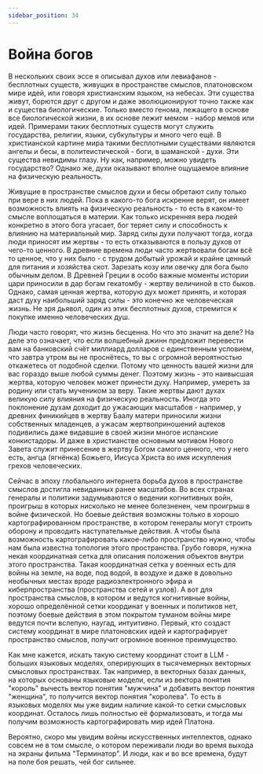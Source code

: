 ```yaml
---
sidebar_position: 34
---
```


# Война богов

В нескольких своих эссе я описывал духов или левиафанов - бесплотных существ, живущих в пространстве смыслов, платоновском мире идей, или говоря христианским языком, на небесах. Эти существа живут, борются друг с другом и даже эволюционируют точно также как и существа биологические. Только вместо генома, лежащего в основе все биологической жизни, в их основе лежит мемом - набор мемов или идей. Примерами таких бесплотных существ могут служить государства, религии, языки, субкультуры и много чего ещё. В христианской картине мира такими бесплотными существами являются ангелы и бесы, в политеистической - боги, в шаманской - духи. Эти существа невидимы глазу. Ну как, например, можно увидеть государство? Однако же, духи оказывают вполне ощущаемое влияние на физическую реальность.

Живущие в пространстве смыслов духи и бесы обретают силу только при вере в них людей. Пока в какого-то бога искренне верят, он имеет возможность влиять на физическую реальность - то есть в каком-то смысле воплощаться в материи. Как только искренняя вера людей конкретно в этого бога угасает, бог теряет силу и способность к влиянию на материальный мир. Заряд силы духи получают тогда, когда люди приносят им жертвы - то есть отказываются в пользу духов от чего-то ценного. В древние времена люди часто жертвовали богам всё то ценное, что у них было - с трудом добытый урожай и крайне ценный для питания и хозяйства скот. Зарезать козу или овечку для бога было обычным делом. В Древней Греции в особо важные моменты истории цари приносили в дар богам гекатомбу - жертву величиной в сто быков. Однако, самая ценная жертва, которую дух может принять, и которая даст духу наибольший заряд силы - это конечно же человеческая жизнь. Не зря дьявол, один из этих бесплотных духов, стремится к покупке именно человеческих душ.

Люди часто говорят, что жизнь бесценна. Но что это значит на деле? На деле это означает, что если волшебный джинн предложит перевести вам на банковский счёт миллиард долларов с единственным условием, что завтра утром вы не проснётесь, то вы с огромной вероятностью откажетесь от подобной сделки. Потому что ценность вашей жизни для вас гораздо выше любой суммы денег. Поэтому жизнь - это наивысшая жертва, которую человек может принести духу. Например, умереть за родину или стать мучеником за веру. Такие жертвы дают духах великую силу влияния на физическую реальность. Иногда это поклонение духам доходит до ужасающих масштабов - например, у древних финикийцев в жертву Баалу матери приносили жизни собственных младенцев, а ужасам жертвоприношений ацтеков подивились даже видавшие в своей жизни многое испанские конкистадоры. И даже в христианстве основным мотивом Нового Завета служит принесение в жертву Богом самого ценного, что у него есть, ангца (ягнёнка) Божьего, Иисуса Христа во имя искупления грехов человеческих.

Сейчас в эпоху глобального интернета борьба духов в пространстве смыслов достигла невиданных ранее масштабов. Во всех странах генералы и политики задумываются о ведении когнитивных войн, проигрыш в которых нисколько не менее болезненен, чем проигрыш в войне физической. Но боевые действия возможны только в хорошо картографированном пространстве, в котором генералы могут строить оборону и проводить наступательные действия. А чтобы была возможность картографировать какое-либо пространство нужно, чтобы нам была известна топология этого пространства. Грубо говоря, нужна некая координатная сетка для описания положения объектов внутри этого пространства. Такая координатная сетка у военных есть для войны на земле, на воде, под водой, в воздухе и даже в довольно необычных местах вроде радиоэлектронного эфира и киберпространства (пространства сетей и узлов). А вот для пространства смыслов, в котором и ведутся когнитивные войны, хорошо определённой сетки координат у военных и политиков нет, поэтому боевые действия в этом покрытом туманом войны мире ведутся почти вслепую, наугад, интуитивно. Первый, кто создаст систему координат в мире платоновских идей и картографирует пространство смыслов, получит огромное военное преимущество.

Как мне кажется, искать такую систему координат стоит в LLM - больших языковых моделях, оперирующих в тысячемерных векторных смысловых пространствах. Так например, в векторных базах данных, на которых основаны языковые модели, если из вектора понятия "король" вычесть вектор понятия "мужчина" и добавить вектор понятия "женщина", то получится вектор понятия "королева". То есть в языковых моделях мы уже видим наличие какой-то сетки смысловых координат. Осталось лишь полностью её формализовать, и тогда мы получим возможность картографировать мир идей Платона.

Вероятно, скоро мы увидим войны искусственных интеллектов, однако совсем не в том смысле, о котором переживали люди во время выхода на экраны фильма "Терминатор". И люди, как и во все времена, будут на поле боя решать, чей бог сильнее.
